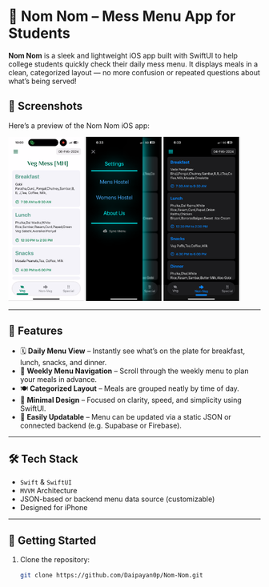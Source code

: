 # 🍱 Nom Nom – Mess Menu App for Students

**Nom Nom** is a sleek and lightweight iOS app built with SwiftUI to help college students quickly check their daily mess menu. It displays meals in a clean, categorized layout — no more confusion or repeated questions about what’s being served!

## 📸 Screenshots

Here’s a preview of the Nom Nom iOS app:

<p float="left">
  <img src="assets/screen1.png" width="30%" />
  <img src="assets/screen2.png" width="30%" />
  <img src="assets/screen3.png" width="30%" />
</p>

---

## 🎯 Features

- 🗓️ **Daily Menu View** – Instantly see what’s on the plate for breakfast, lunch, snacks, and dinner.
- 📅 **Weekly Menu Navigation** – Scroll through the weekly menu to plan your meals in advance.
- 🍽️ **Categorized Layout** – Meals are grouped neatly by time of day.
- 📱 **Minimal Design** – Focused on clarity, speed, and simplicity using SwiftUI.
- 🔄 **Easily Updatable** – Menu can be updated via a static JSON or connected backend (e.g. Supabase or Firebase).

---

## 🛠 Tech Stack

- `Swift` & `SwiftUI`
- `MVVM` Architecture
- JSON-based or backend menu data source (customizable)
- Designed for iPhone

---

## 🚀 Getting Started

1. Clone the repository:
   ```bash
   git clone https://github.com/Daipayan0p/Nom-Nom.git
